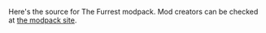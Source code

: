Here's the source for The Furrest modpack.
Mod creators can be checked at [the modpack site](https://modrinth.com/modpack/furrest).
